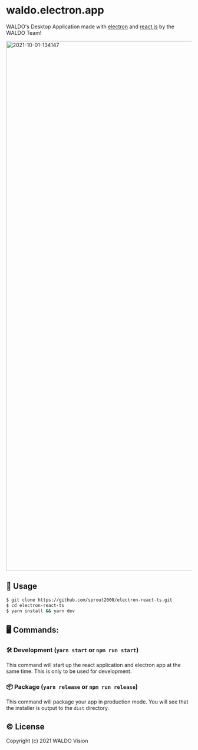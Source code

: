 # waldo.electron.app

WALDO's Desktop Application made with [electron](https://www.electronjs.org/) and [react.js](https://reactjs.org/) by the WALDO Team!

<img width="1440" alt="2021-10-01-134147" src="https://raw.githubusercontent.com/waldo-vision/docs.waldo.vision/master/static/img/WALDO-banner.png">

## :green_book: Usage

```sh
$ git clone https://github.com/sprout2000/electron-react-ts.git
$ cd electron-react-ts
$ yarn install && yarn dev
```

## :desktop_computer: Commands:

### :hammer_and_wrench: Development (`yarn start` or `npm run start`)

This command will start up the react application and electron app at the same time. This is only to be used for development. 

### :package: Package (`yarn release` or `npm run release`)

This command will package your app in production mode.
You will see that the installer is output to the `dist` directory.

## :copyright: License

Copyright (c) 2021 WALDO Vision 
